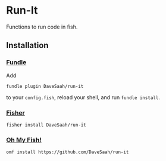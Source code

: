 # Run-It

Functions to run code in fish.

## Installation

### [Fundle](https://github.com/danhper/fundle)
Add
```fish
fundle plugin DaveSaah/run-it
```
to your `config.fish`, reload your shell, and run `fundle install`.

### [Fisher](https://github.com/jorgebucaran/fisher)

```fish
fisher install DaveSaah/run-it
```

### [Oh My Fish!](https://github.com/oh-my-fish)

```fish
omf install https://github.com/DaveSaah/run-it
```
